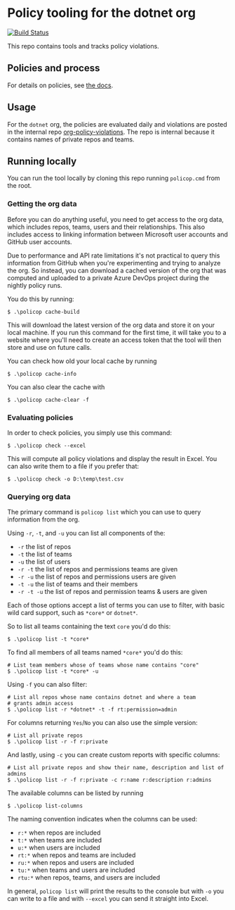 # Policy tooling for the dotnet org 

[![Build Status](https://dev.azure.com/dnceng/public/_apis/build/status/dotnet.org-policy?branchName=master)](https://dev.azure.com/dnceng/public/_build/latest?definitionId=650&branchName=master)

This repo contains tools and tracks policy violations.

## Policies and process

For details on policies, see [the docs](doc/README.md).

## Usage

For the `dotnet` org, the policies are evaluated daily and violations are posted
in the internal repo [org-policy-violations]. The repo is internal because it
contains names of private repos and teams.

[org-policy-violations]: https://github.com/dotnet/org-policy-violations

## Running locally

You can run the tool locally by cloning this repo running `policop.cmd` from the
root.

### Getting the org data

Before you can do anything useful, you need to get access to the org data, which
includes repos, teams, users and their relationships. This also includes access
to linking information between Microsoft user accounts and GitHub user accounts.

Due to performance and API rate limitations it's not practical to query this
information from GitHub when you're experimenting and trying to analyze the org.
So instead, you can download a cached version of the org that was computed and
uploaded to a private Azure DevOps project during the nightly policy runs.

You do this by running:

```PS
$ .\policop cache-build
```

This will download the latest version of the org data and store it on your local
machine. If you run this command for the first time, it will take you to a
website where you'll need to create an access token that the tool will then
store and use on future calls.

You can check how old your local cache by running

```PS
$ .\policop cache-info
```

You can also clear the cache with

```PS
$ .\policop cache-clear -f
```

### Evaluating policies

In order to check policies, you simply use this command:

```PS
$ .\policop check --excel
```

This will compute all policy violations and display the result in Excel. You can
also write them to a file if you prefer that:

```PS
$ .\policop check -o D:\temp\test.csv
```

### Querying org data

The primary command is `policop list` which you can use to query information
from the org.

Using `-r`, `-t`, and `-u` you can list all components of the:

* `-r` the list of repos
* `-t` the list of teams
* `-u` the list of users
* `-r -t` the list of repos and permissions teams are given
* `-r -u` the list of repos and permissions users are given
* `-t -u` the list of teams and their members
* `-r -t -u` the list of repos and permission teams & users are given

Each of those options accept a list of terms you can use to filter,
with basic wild card support, such as `*core*` or `dotnet*`.

So to list all teams containing the text `core` you'd do this:

```PS
$ .\policop list -t *core*
```

To find all members of all teams named `*core*` you'd do this:

```PS
# List team members whose of teams whose name contains "core"
$ .\policop list -t *core* -u 
```

Using `-f` you can also filter:

```PS
# List all repos whose name contains dotnet and where a team
# grants admin access
$ .\policop list -r *dotnet* -t -f rt:permission=admin
```

For columns returning `Yes`/`No` you can also use the simple
version:

```PS
# List all private repos
$ .\policop list -r -f r:private
```

And lastly, using `-c` you can create custom reports with specific columns:

```PS
# List all private repos and show their name, description and list of admins
$ .\policop list -r -f r:private -c r:name r:description r:admins
```

The available columns can be listed by running

```PS
$ .\policop list-columns
```

The naming convention indicates when the columns can be used:

* `r:*` when repos are included
* `t:*` when teams are included
* `u:*` when users are included
* `rt:*` when repos and teams are included
* `ru:*` when repos and users are included
* `tu:*` when teams and users are included
* `rtu:*` when repos, teams, and users are included

In general, `policop list` will print the results to the console but with `-o`
you can write to a file and with `--excel` you can send it straight into Excel.
